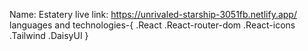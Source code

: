 Name: Estatery
live link: https://unrivaled-starship-3051fb.netlify.app/
languages and technologies-{
.React
.React-router-dom
.React-icons
.Tailwind
.DaisyUI
}
